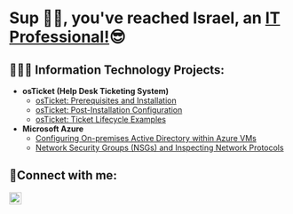 ### <!--Hi there 👋 my name is Israel 😌-->

<h1>Sup ✌🏼, you've reached Israel, an <a href="https://www.linkedin.com/in/Israstella4555">IT Professional!</a>😎</h1>

<h2>👨🏻‍💻 Information Technology Projects:</h2>

- <b>osTicket (Help Desk Ticketing System)</b>
  - [osTicket: Prerequisites and Installation](https://github.com/Israstella4555/osticket-prereqs)
  - [osTicket: Post-Installation Configuration](https://github.com/Israstella4555/post-install-config)
  - [osTicket: Ticket Lifecycle Examples](https://github.com/Israstella4555/ticket-lifecycle)
- <b>Microsoft Azure</b>
  - [Configuring On-premises Active Directory within Azure VMs](https://github.com/Israstella4555/configure-ad)
  - [Network Security Groups (NSGs) and Inspecting Network Protocols](https://github.com/joshmadakorcc/azure-network-protocols)

<h2>🤳Connect with me:</h2>

<!--
[<img align="left" alt="Josh | Twitter" width="22px" src="https://cdn.jsdelivr.net/npm/simple-icons@v3/icons/twitter.svg" />][twitter] -->
[<img align="left" alt="Josh | LinkedIn" width="22px" src="https://cdn.jsdelivr.net/npm/simple-icons@v3/icons/linkedin.svg" />][linkedin]
<!--
[<img align="left" alt="Josh | Instagram" width="22px" src="https://cdn.jsdelivr.net/npm/simple-icons@v3/icons/instagram.svg" />][instagram]

[twitter]: https://twitter.com/Josh
[instagram]: https://www.instagram.com/Josh -->
[linkedin]: https://linkedin.com/in/Israstella4555

<!--
**Israstella4555/Israstella4555** is a ✨ _special_ ✨ repository because its `README.md` (this file) appears on your GitHub profile.

Here are some ideas to get you started:

- 🔭 I’m currently working on ...
- 🌱 I’m currently learning ...
- 👯 I’m looking to collaborate on ...
- 🤔 I’m looking for help with ...
- 💬 Ask me about ...
- 📫 How to reach me: ...
- 😄 Pronouns: ...
- ⚡ Fun fact: ...
-->
